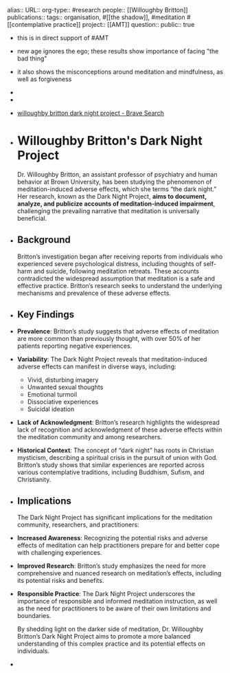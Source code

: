 alias::
URL::
org-type:: #research 
people:: [[Willoughby Britton]] 
publications:: 
tags:: organisation, #[[the shadow]], #meditation #[[contemplative practice]] 
project:: [[AMT]]
question::
public:: true

- this is in direct support of #AMT
- new age ignores the ego; these results show importance of facing "the bad thing"
- it also shows the misconceptions around meditation and mindfulness, as well as forgiveness
-
-
- [willoughby britton dark night project - Brave Search](https://search.brave.com/search?q=willoughby+britton+dark+night+project&source=desktop&summary=1&summary_og=75de3665efb8bf08f4d947)
- # Willoughby Britton's Dark Night Project
  
  Dr. Willoughby Britton, an assistant professor of psychiatry and human behavior at Brown University, has been studying the phenomenon of meditation-induced adverse effects, which she terms “the dark night.” Her research, known as the Dark Night Project, **aims to document, analyze, and publicize accounts of meditation-induced impairment**, challenging the prevailing narrative that meditation is universally beneficial.
- ## Background
  
  Britton’s investigation began after receiving reports from individuals who experienced severe psychological distress, including thoughts of self-harm and suicide, following meditation retreats. These accounts contradicted the widespread assumption that meditation is a safe and effective practice. Britton’s research seeks to understand the underlying mechanisms and prevalence of these adverse effects.
- ## Key Findings
- **Prevalence**: Britton’s study suggests that adverse effects of meditation are more common than previously thought, with over 50% of her patients reporting negative experiences.
- **Variability**: The Dark Night Project reveals that meditation-induced adverse effects can manifest in diverse ways, including:
	- Vivid, disturbing imagery
	- Unwanted sexual thoughts
	- Emotional turmoil
	- Dissociative experiences
	- Suicidal ideation
- **Lack of Acknowledgment**: Britton’s research highlights the widespread lack of recognition and acknowledgment of these adverse effects within the meditation community and among researchers.
- **Historical Context**: The concept of “dark night” has roots in Christian mysticism, describing a spiritual crisis in the pursuit of union with God. Britton’s study shows that similar experiences are reported across various contemplative traditions, including Buddhism, Sufism, and Christianity.
- ## Implications
  
  The Dark Night Project has significant implications for the meditation community, researchers, and practitioners:
- **Increased Awareness**: Recognizing the potential risks and adverse effects of meditation can help practitioners prepare for and better cope with challenging experiences.
- **Improved Research**: Britton’s study emphasizes the need for more comprehensive and nuanced research on meditation’s effects, including its potential risks and benefits.
- **Responsible Practice**: The Dark Night Project underscores the importance of responsible and informed meditation instruction, as well as the need for practitioners to be aware of their own limitations and boundaries.
  
  By shedding light on the darker side of meditation, Dr. Willoughby Britton’s Dark Night Project aims to promote a more balanced understanding of this complex practice and its potential effects on individuals.
-